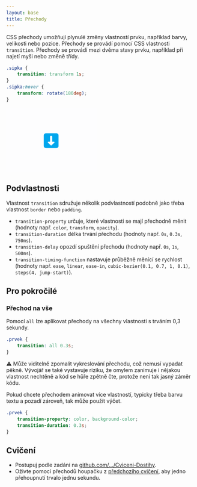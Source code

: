 ```yaml
---
layout: base
title: Přechody
---
```


CSS přechody umožňují plynulé změny vlastností prvku, například barvy, velikosti nebo pozice. Přechody se provádí pomocí CSS vlastnosti `transition`. Přechody se provádí mezi dvěma stavy prvku, například při najetí myši nebo změně třídy.

```css
.sipka {
	transition: transform 1s;
}
.sipka:hover {
	transform: rotate(180deg);
}
```

![hover transition](static/screenshots/hover-transition.gif)

## Podvlastnosti

Vlastnost `transition` sdružuje několik podvlastností podobně jako třeba vlastnost `border` nebo `padding`.

- `transition-property` určuje, které vlastnosti se mají přechodně měnit (hodnoty např. `color`, `transform`, `opacity`).
- `transition-duration` délka trvání přechodu (hodnoty např. `0s`, `0.3s`, `750ms`).
- `transition-delay` opozdí spuštění přechodu (hodnoty např. `0s`, `1s`, `500ms`).
- `transition-timing-function` nastavuje průběžně měnící se rychlost (hodnoty např. `ease`, `linear`, `ease-in`, `cubic-bezier(0.1, 0.7, 1, 0.1)`, `steps(4, jump-start)`).

## Pro pokročilé

### Přechod na vše

Pomocí `all` lze aplikovat přechody na všechny vlastnosti s trváním 0,3 sekundy.

```css
.prvek {
	transition: all 0.3s;
}
```

⚠️ Může viditelně zpomalit vykreslování přechodu, což nemusí vypadat pěkně. Vývojář se také vystavuje riziku, že omylem zanimuje i nějakou vlastnost nechtěně a kód se hůře zpětně čte, protože není tak jasný záměr kódu.

Pokud chcete přechodem animovat více vlastností, typicky třeba barvu textu a pozadí zároveň, tak může použít výčet.

```css
.prvek {
	transition-property: color, background-color;
	transition-duration: 0.3s;
}
```

## Cvičení

- Postupuj podle zadání na [github.com/…/Cviceni-Dostihy](https://github.com/Czechitas-podklady-WEB/Cviceni-Dostihy).
- Oživte pomocí přechodů houpačku z [předchozího cvičení](https://github.com/Czechitas-podklady-WEB/Cviceni-Transformace), aby jedno přehoupnutí trvalo jednu sekundu.
